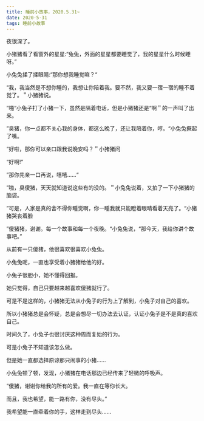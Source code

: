 ```yaml
---
title: 睡前小故事，2020.5.31~
date: 2020-5-31
tags: 睡前小故事
---
```


夜很深了。

小猪猪看了看窗外的星星:“兔兔，外面的星星都要睡觉了，我的星星什么时候睡呀。”

小兔兔揉了揉眼睛:“那你想我睡觉嘛？“<!-- more -->

“我，我当然是不想你睡的，我想让你陪着我。要不然，我又要一宿一宿的睡不着觉了。＂小猪猪说。

”啪“小兔子打了小猪一下，虽然是隔着电话，但是小猪猪还是“啊＂的一声叫了出来。

”臭猪，你一点都不关心我的身体，都这么晚了，还让我陪着你，哼。“小兔兔撅起了嘴。

“好啦，那你可以亲口跟我说晚安吗？＂小猪猪问

“好啊!”

”那你先亲一口再说，嘻嘻......“

”啪，臭傻猪，天天就知道说这些有的没的。＂小兔兔说着，又拍了一下小猪猪的脑袋。

”可是，人家是真的舍不得你睡觉啊，你一睡我就只能瞪着眼晴看着天亮了。“小猪猪哭丧着脸

”傻猪猪，谢谢。每一个故事和每一个夜晚。“小兔兔说，“那今天，我给你讲个故事吧。”



从前有一只傻猪，他很喜欢很喜欢小兔兔。

小兔兔呢，一直也享受着小猪猪给他的好。

小兔子很胆小，她不懂得回报。

她只觉得，自己只要越来越喜欢傻猪就行了。

可是不是这样的，小猪猪无法从小兔子的行为上了解到，小兔子对自己的喜欢。

所以小猪猪总是会怀疑，总是会想尽一切办法去认证，认证小兔子是不是真的喜欢自己。

时间久了，小兔子也很讨厌这种周而复始的行为。

可是小兔子不知道该怎么做。

但是她一直都选择原谅那只闹事的小猪......



小兔兔顿了顿，发现，小猪猪在电话那边已经传来了轻微的呼吸声。

“傻猪，谢谢你给我的所有的爱。我一直在等你长大。

而且，我也希望，能一路有你，没有尽头。”

我希望能一直牵着你的手，这样走到尽头......